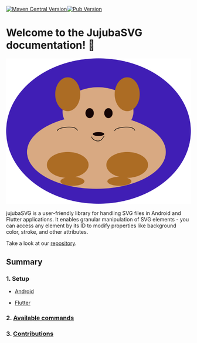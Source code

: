 [![Maven Central Version](https://img.shields.io/maven-central/v/io.github.codandotv/jujubaSVG)](https://central.sonatype.com/artifact/io.github.codandotv/jujubaSVG)[![Pub Version](https://img.shields.io/pub/v/jujuba_svg?style=flat)](https://pub.dev/packages/jujuba_svg)


# Welcome to the JujubaSVG documentation! 👋

![JujubaSVG logo](./assets/img/logo.svg)

jujubaSVG is a user-friendly library for handling SVG files in Android and Flutter applications. It enables granular manipulation of SVG elements - you can access any element by its ID to modify properties like background color, stroke, and other attributes.

Take a look at our [repository](https://github.com/CodandoTV/jujubaSVG).

## Summary

### 1. Setup

- [Android](./setup/android.md)

- [Flutter](./setup/flutter.md)

### 2. [Available commands](./available-commands.md)

### 3. [Contributions](./contributions.md)
